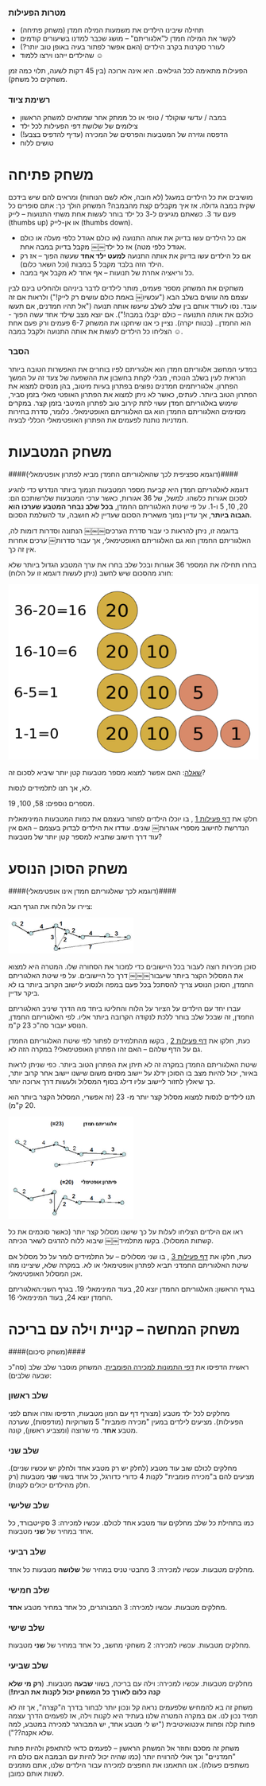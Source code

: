 
### מטרות הפעילות ###

* תחילה שיבינו הילדים את משמעות המילה חמדן (משחק פתיחה)
* לקשר את המילה חמדן ל"אלגוריתם" – מושג שכבר למדנו בשיעורים קודמים
* לעורר סקרנות בקרב הילדים (האם אפשר לפתור בעיה באופן טוב יותר?)
* שהילדים ייהנו וירצו ללמוד &#9786;

הפעילות מתאימה לכל הגילאים. היא אינה ארוכה (בין 45 דקות לשעה, תלוי כמה זמן משחקים כל משחק).


### רשימת ציוד ###

* במבה / עדשי שוקולד / טופי או כל ממתק אחר שמתאים למשחק הראשון
* צילומים של שלושת דפי הפעילות לכל ילד
* הדפסה וגזירה של המטבעות והפרסים של המכירה (עדיף להדפיס בצבע!)
* טושים ללוח


# משחק פתיחה #

מושיבים את כל הילדים במעגל (לא חובה, אלא לשם הנוחות) ומראים להם שיש בידכם שקית במבה גדולה.
אז איך מקבלים קצת מהבמבה? המשחק הולך כך: אתם סופרים כל פעם עד 3.
כשאתם מגיעים ל-3 כל ילד בוחר לעשות אחת משתי התנועות – לייק (thumbs up) או אן-לייק (thumbs down).

* אם כל הילדים עשו בדיוק את אותה התנועה (או כולם אגודל כלפי מעלה או כולם אגודל כלפי מטה) אז כל ילד￼￼
מקבל בדיוק במבה אחת.
* אם כל הילדים עשו בדיוק את אותה התנועה **למעט ילד אחד** שעשה הפוך – אז רק הילד הזה בלבד מקבל 5
במבות (וכל השאר כלום).
* כל וריאציה אחרת של תנועות – אף אחד לא מקבל אף במבה.

משחקים את המשחק מספר פעמים, מותר לילדים לדבר ביניהם ולהחליט בינם לבין עצמם מה עושים בשלב הבא ("עכשיו￼ באמת כולם עושים רק לייק!") ולראות אם זה עובד.
 נסו לעודד אותם בין שלב לשלב שיעשו אותה תנועה ("אל תהיו חמדנים, אם תעשו כולכם את אותה התנועה – כולם יקבלו במבה!").
אם יוצא מצב שילד אחד עשה הפוך - הוא החמדן.. (בטוח יקרה).
נציין כי אנו שיחקנו את המשחק 6-7 פעמים ורק פעם אחת הצליחו כל הילדים לעשות את אותה התנועה ולקבל במבה &#9786;.

### הסבר ###

במדעי המחשב אלגוריתם חמדן הוא אלגוריתם לפיו בוחרים את האפשרות הטובה ביותר הנראית לעין בשלב הנוכחי, מבלי לקחת בחשבון את ההשפעה של צעד זה על המשך הפתרון.
 אלגוריתמים חמדנים נפוצים בפתרון בעיות מיטוב, בהן מנסים למצוא את הפתרון הטוב ביותר.
לעתים, כאשר לא ניתן למצוא את הפתרון האופטי מאלי בזמן סביר, שימוש באלגוריתם חמדן עשוי לתת קירוב טוב לפתרון המיטבי בזמן קצר.
במקרים מסוימים האלגוריתם החמדן הוא גם האלגוריתם האופטימאלי. כלומר, סדרת בחירות חמדניות נותנת לפעמים את הפתרון האופטימאלי הכללי לבעיה.


# משחק המטבעות #
####(דוגמא ספציפית לכך שהאלגוריתם החמדן מביא לפתרון אופטימאלי)####

דוגמא לאלגוריתם חמדן היא קביעת מספר המטבעות הנמוך ביותר הנדרש כדי להגיע לסכום אגורות כלשהו.
 למשל, של 36 אגורות, כאשר ערכי המטבעות שלרשותכם הם: 20, 10, 5 ו-1.
  על פי שיטת האלגוריתם החמדן, **בכל שלב נבחר המטבע שערכו הוא הגבוה ביותר**, אך עדיין נמוך משארית הסכום שעדיין לא חושבה, עד להשלמת הסכום.

בדוגמה זו, ניתן להראות כי עבור סדרת הערכים￼￼￼ הנתונה וסדרות דומות לה, האלגוריתם החמדן הוא גם האלגוריתם האופטימאלי, אך עבור סדרות￼ ערכים אחרות אין זה כך.

בחרו תחילה את המספר 36 אגורות ובכל שלב בחרו את ערך המטבע הגדול ביותר שלא חורג מהסכום שיש לחשב (ניתן לעשות דוגמא זו על הלוח):

<div id="container" align="center">
  <img class="img-responsive" src="img01.png" title=""/>
</div>

<u>שאלה</u>: האם אפשר למצוא מספר מטבעות קטן יותר שיביא לסכום זה?

לא, אך תנו לתלמידים לנסות.

מספרים נוספים: 58, 100, 19.

חלקו את
[דף פעילות 1](appendix-a.html "")
, בו יוכלו הילדים לפתור בעצמם את כמות המטבעות המינימאלית הנדרשת לחישוב מספרי אגורות￼ שונים.
עודדו את הילדים לבדוק בעצמם – האם אין עוד דרך חישוב שתביא למספר קטן יותר של מטבעות?


# משחק הסוכן הנוסע #
####(דוגמא לכך שאלגוריתם חמדן אינו אופטימאלי)####

ציירו על הלוח את הגרף הבא:
<div id="container" align="center" style="width:50%">
  <img class="img-responsive" src="img02.png" title=""/>
</div>

סוכן מכירות רוצה לעבור בכל היישובים כדי למכור את הסחורה שלו.
המטרה היא למצוא את המסלול הקצר ביותר שיעבור￼￼￼ דרך כל היישובים.
על פי שיטת האלגוריתם החמדן, הסוכן הנוסע צריך להסתכל בכל פעם במפה ולנסוע ליישוב הקרוב ביותר בו לא ביקר עדיין.

עברו יחד עם הילדים על הציור על הלוח והחליטו ביחד מה הדרך שיניב האלגוריתם החמדן, זה שבכל שלב בוחר ללכת לנקודה הקרובה ביותר אליו. לפי האלגוריתם החמדן, הנוסע יעבור סה"כ 23 ק"מ.

כעת, חלקו את [דף פעילות 2](appendix-b.html "")
, בקשו מהתלמידים לפתור לפי שיטת האלגוריתם החמדן גם על הדף שלהם –
האם זהו הפתרון האופטימאלי? במקרה הזה לא.

שיטת האלגוריתם החמדן במקרה זה לא תיתן את הפתרון הטוב ביותר.
כפי שניתן לראות באיור, יכול להיות מצב בו הסוכן ידלג על יישוב מסוים משום שישנו יישוב אחר קרוב יותר, כך שיאלץ לחזור ליישוב עליו דילג בסוף המסלול ולעשות דרך ארוכה יותר.

תנו לילדים לנסות למצוא מסלול קצר יותר מ- 23 (זה אפשרי, המסלול הקצר ביותר הוא 20 ק"מ).

<div id="container" align="center" style="width:50%">
  <img class="img-responsive" src="img03.png" title=""/>
</div>

ראו אם הילדים הצליחו לעלות על כך שישנו מסלול קצר יותר (כאשר סוכמים את כל קשתות המסלול).
בקשו מתלמיד￼￼ שיבוא ללוח להדגים לשאר הכיתה.

כעת, חלקו את
 [דף פעילות 3](appendix-c.html "")
, בו שני מסלולים – על התלמידים לומר על כל מסלול אם שיטת האלגוריתם החמדני תביא לפתרון אופטימאלי או לא.     במקרה שלא, שיציינו מהו אכן המסלול האופטימאלי.

בגרף הראשון: האלגוריתם החמדן יוצא 20, בעוד המינימאלי 19.
בגרף השני:האלגוריתם החמדן יוצא 24, בעוד המינימאלי 16.

# משחק המחשה – קניית וילה עם בריכה #
####(משחק סיכום)####

ראשית הדפיסו את
 [דפי התמונות למכירה הפומבית](appendix-d.html "").
המשחק מוסבר שלב שלב (סה"כ שבעה שלבים):

### שלב ראשון ###

מחלקים לכל ילד מטבע (מצורף דף עם המון מטבעות, הדפיסו וגזרו אותם לפני הפעילות).
מציעים לילדים במעין "מכירה פומבית" 5 משרוקיות (מודפסות), שערכה מטבע **אחד**.
מי שרוצה (ומצביע ראשון), קונה.

### שלב שני ###

מחלקים לכולם שוב עוד מטבע (לחלק יש רק מטבע אחד ולחלק יש עכשיו שניים).
מציעים להם ב"מכירה פומבית" לקנות 4 כדורי כדורגל, כל אחד בשווי **שני** מטבעות (רק חלק מהילדים יכולים לקנות).

### שלב שלישי ###

כמו בתחילת כל שלב מחלקים עוד מטבע אחד לכולם.
עכשיו למכירה: 3 סקייטבורד, כל אחד במחיר של **שני** מטבעות.

### שלב רביעי ###
מחלקים מטבעות.
עכשיו למכירה: 3 מחבטי טניס במחיר של **שלושה** מטבעות כל אחד.

### שלב חמישי ###
מחלקים מטבעות.
עכשיו למכירה: 3 המבורגרים, כל אחד במחיר מטבע **אחד**.

### שלב שישי ###
מחלקים מטבעות.
עכשיו למכירה: 2 משחקי מחשב, כל אחד במחיר של **שני** מטבעות.

### שלב שביעי ###
מחלקים מטבעות.
עכשיו למכירה: וילה עם בריכה, בשווי **שבעה** מטבעות.
(**רק מי שלא קנה כלום לאורך כל המשחק יכול לקנות את הבית!**)

משחק זה בא להמחיש שלפעמים נראה קל ונכון יותר לבחור בדרך ה"קצרה", אך זה לא תמיד נכון לנו.
 אם במקרה המטרה שלנו בעתיד היא לקנות וילה, אז לפעמים הדרך עצמה פחות קלה ופחות אינטואיטיבית
 ("יש לי מטבע אחד, יש המבורגר למכירה במטבע, למה שלא אקנה??").

 משחק זה מסכם וחוזר אל המשחק הראשון – לפעמים כדאי להתאפק ולהיות פחות "חמדניים" וכך אולי להרוויח יותר (כמו שהיה יכול להיות עם הבמבה אם כולם היו משתפים פעולה).
 אנו התאמנו את החפצים למכירה עבור הילדים שלנו, אתם מוזמנים לשנות אותם כמובן.
